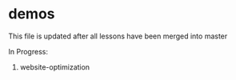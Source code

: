 # demos
This file is updated after all lessons have been merged into master

In Progress:
1. website-optimization
